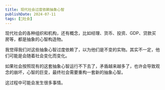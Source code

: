 ```yaml
---
title: 现代社会过度依赖抽象心智
publishDate: 2024-07-11
tags: [👫社会]
---
```


现代社会的各种组织和机构，还有概念，比如经理、货币、投资、GDP、贷款买房等，都是抽象的心智构造物。

我觉得我们对这些抽象心智过度依赖了，以为他们是不变的实物。其实不一定，他们可能是会随着社会变化而变化。

如果社会按照现有的这套抽象心智运行不下去了，矛盾越来越多了，也许会导致观念的崩坏，心智的巨变，最终社会需要重构一套新的抽象心智。

这过程中可能会发生很多事情。

